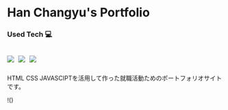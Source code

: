 <h1>Han Changyu's Portfolio</h1>
<h3>Used Tech 💻</h3>
<h2><p>
  <img src="https://img.shields.io/badge/HTML5-E34F26?style=flat-square&logo=HTML5&logoColor=white"/>&nbsp 
  <img src="https://img.shields.io/badge/CSS3-1572B6?style=flat-square&logo=CSS3&logoColor=white"/>&nbsp
  <img src="https://img.shields.io/badge/JavaScript-F7DF1E?style=flat-square&logo=JavaScript&logoColor=black"/>&nbsp<br>
 </p></h2>

 HTML CSS JAVASCIPTを活用して作った就職活動ためのポートフォリオサイトです。


!()
